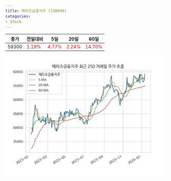 ```yaml
---
title: 메리츠금융지주 (138040)
categories:
- Stock
---
```


|종가|전일대비|5일|20일|60일|
|----|--------|---|----|----|
|59300|<span style="color: red">1.19%</span>|<span style="color: red">4.77%</span>|<span style="color: red">2.24%</span>|<span style="color: red">14.70%</span>|

<!-- more -->

![138040](/assets/images/stock/138040.png)